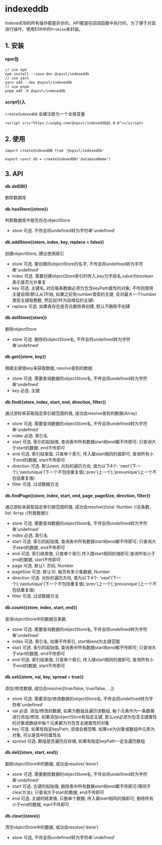 # indexeddb

IndexedDB的所有操作都是异步的，API都是在回调函数中执行的，为了便于对其进行操作，使用ES6中的`Promise`来封装。

## 1. 安装

#### npm包

```
// use npm
npm install --save-dev @vpsvl/indexeddb
// use yarn
yarn add --dev @vpsvl/indexeddb
// use pnpm
pnpm add -D @vpsvl/indexeddb
```

#### script引入

`createIndexedDB` 会被注册为一个全局变量

```
<script src="https://unpkg.com/@vpsvl/indexeddb@1.0.0"></script>
```

## 2. 使用

```
import createIndexedDB from '@vpsvl/indexeddb'

export const db = createIndexedDB('databaseName')
```

## 3. API

#### db.delDB()

删除数据库

#### db.hasStore({store})

判断数据库中是否存在objectStore

* store 可选. 不传会将undefined转为字符串'undefined'

#### db.addStore({store, index, key, replace = false})

创建objectStore, 建议使用索引

* store 可选. 要创建的objectStore的名字, 不传会将undefined转为字符串'undefined'
* index 可选. 需要创建objectStore索引时传入,key为字段名,value为boolean表示是否允许重复
* key 可选. 主键名, 对应每条数据必须为包含keyPath属性的对象; 不传则使用主键自增(默认从1开始, 如果之前有number类型的主键, 会对最大一个number类型主键取整数, 然后加1作为自增后的主键)
* replace 可选. 如果表存在是否先删除再创建, 默认不删除不创建

#### db.delStore({store})

删除objectStore

* store 可选. 删除的objectStore名, 不传会将undefined转为字符串'undefined'

#### db.get({store, key})

根据主键值key来获取数据, resolve查到的数据

* store 可选. 需要查询数据的objectStore名, 不传会将undefined转为字符串'undefined'
* key 必选. 主键

#### db.find({store, index, start, end, direction, filter})

通过游标来获取指定索引跟范围的值, 成功会resolve查到的数据(Array)

* store 可选. 需要查询数据的objectStore名, 不传会将undefined转为字符串'undefined'
* index 必选. 索引名
* start  可选. 索引的起始值, 查询表中所有数据start和end都不传即可; 只查询大于start的数据, end不传即可
* end  可选. 索引结束值, 只查单个索引, 传入跟start相同的值即可; 查询所有小于end的数据, start不传即可
* direction 可选. 默认next. 光标的遍历方向, 值为以下4个: 'next'(下一个),'nextunique'(下一个不包括重复值),'prev'(上一个),'prevunique'(上一个不包括重复值)
* filter 可选. 过滤数据方法

#### db.findPage({store, index, start, end, page, pageSize, direction, filter})

通过游标来获取指定索引跟范围的值, 成功会resolve({total: Number //总条数, list: Array //列表数据})

* store 可选. 需要查询数据的objectStore名, 不传会将undefined转为字符串'undefined'
* index 必选. 索引名
* start 可选. 索引的起始值, 查询表中所有数据start和end都不传即可; 只查询大于start的数据, end不传即可
* end 可选. 索引结束值, 只查单个索引,传入跟start相同的值即可;查询所有小于end的数据, start不传即可
* page 可选. 默认1. 页码, Number
* pageSize 可选. 默认10. 每页有多少条数据, Number
* direction 可选. 光标的遍历方向, 值为以下4个: 'next'(下一个),'nextunique'(下一个不包括重复值),'prev'(上一个),'prevunique'(上一个不包括重复值)
* filter 可选. 过滤数据方法

#### db.count({store, index, start, end})

查询objectStore中的数据总条数

* store 可选. 需要查询数据的objectStore名, 不传会将undefined转为字符串'undefined'
* index 可选. 索引名, 如果不传索引, start和end为主键范围
* start  可选. 索引的起始值, 查询表中所有数据start和end都不传即可; 只查询大于start的数据, end不传即可
* end  可选. 索引结束值, 只查单个索引, 传入跟start相同的值即可; 查询所有小于end的数据, start不传即可

#### db.set({store, val, key, spread = true})

添加/修改数据, 成功会resolve([true/false, true/false, ...])

* store 可选. 需要添加/修改数据的objectStore名, 不传会将undefined转为字符串'undefined'
* val 必选. 添加/修改的数据, 如果为数组且遍历该数组, 每个元素作为一条数据进行添加/修改. 如果添加objectStore有指定主键, 那么val必须为包含主键属性的对象或数组中每个元素都为为包含主键属性的对象
* key 可选. 如果有指定keyPath, 该值会被忽略. 如果val为对象或数组中元素为对象, 可以是其中的属性名
* spread 可选. 数组是否遍历后存储, 如果有指定keyPath一定会遍历数组

#### db.del({store, start, end})

删除objectStore中的数据, 成功会resolve('done')

* store 可选. 需要删除数据的objectStore名, 不传会将undefined转为字符串'undefined'
* start 可选. 主键的起始值, 删除表中所有数据start和end都不传即可(等同于clear方法); 只查询大于start的数据, end不传即可
* end  可选. 主键的结束值, 只删单个数据, 传入跟start相同的值即可; 删除所有小于end的数据, start不传即可
#### db.clear({store})

清空objectStore中的数据, 成功会resolve('done')

* store 可选, 不传会将undefined转为字符串'undefined'
